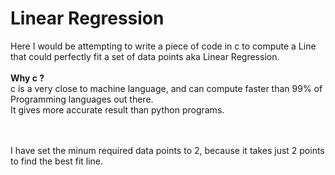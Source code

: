 # Linear Regression 
Here I would be attempting to write a piece of code in c to compute a Line that could perfectly fit a set of data points aka Linear Regression.  
<br>
**Why c ?**  
c is a very close to machine language, and can compute faster than 99% of Programming languages out there.  
It gives more accurate result than python programs. 


<br><br>
I have set the minum required data points to 2, because it takes just 2 points to find the best fit line.
